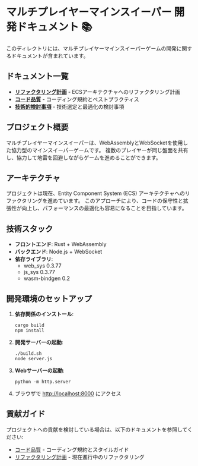 # マルチプレイヤーマインスイーパー 開発ドキュメント 📚

このディレクトリには、マルチプレイヤーマインスイーパーゲームの開発に関するドキュメントが含まれています。

## ドキュメント一覧

- [**リファクタリング計画**](./リファクタリング計画.md) - ECSアーキテクチャへのリファクタリング計画
- [**コード品質**](./コード品質.md) - コーディング規約とベストプラクティス
- [**技術的検討事項**](./技術的考慮事項.md) - 技術選定と最適化の検討事項

## プロジェクト概要

マルチプレイヤーマインスイーパーは、WebAssemblyとWebSocketを使用した協力型のマインスイーパーゲームです。
複数のプレイヤーが同じ盤面を共有し、協力して地雷を回避しながらゲームを進めることができます。

## アーキテクチャ

プロジェクトは現在、Entity Component System (ECS) アーキテクチャへのリファクタリングを進めています。
このアプローチにより、コードの保守性と拡張性が向上し、パフォーマンスの最適化も容易になることを目指しています。

## 技術スタック

- **フロントエンド**: Rust + WebAssembly
- **バックエンド**: Node.js + WebSocket
- **依存ライブラリ**:
  - web_sys 0.3.77
  - js_sys 0.3.77
  - wasm-bindgen 0.2

## 開発環境のセットアップ

1. **依存関係のインストール**:
   ```
   cargo build
   npm install
   ```

2. **開発サーバーの起動**:
   ```
   ./build.sh
   node server.js
   ```

3. **Webサーバーの起動**:
   ```
   python -m http.server
   ```

4. ブラウザで [http://localhost:8000](http://localhost:8000) にアクセス

## 貢献ガイド

プロジェクトへの貢献を検討している場合は、以下のドキュメントを参照してください:

- [コード品質](./コード品質.md) - コーディング規約とスタイルガイド
- [リファクタリング計画](./リファクタリング計画.md) - 現在進行中のリファクタリング 